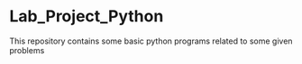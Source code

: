 # Lab_Project_Python
This repository contains some basic python programs related to some given problems 
